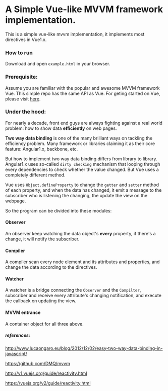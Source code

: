 # A Simple Vue-like MVVM framework implementation.

This is a simple vue-like mvvm implementation, it implements most directives in Vue1.x.

### How to run
Download and open `example.html` in your browser.

### Prerequisite:
Assume you are familiar with the popular and awesome MVVM framework Vue. This simple repo has the same API as Vue.
For geting started on Vue, please visit [here](https://vuejs.org/v2/guide/).

### Under the hood:
For nearly a decade, front end guys are always fighting against a real world problem: how to show data **efficiently** on web pages.

**Two way data binding** is one of the many brilliant ways on tackling the efficiency problem. Many framework or libraries claiming it as their core feature: Angular1.x, backbone, etc.

But how to implement two way data binding differs from library to library. Angular1.x uses so-called `dirty checking` mechanism that looping through every dependencies to check whether the value changed. But Vue uses a completely different method.

Vue uses `Object.defineProperty` to change the `getter` and `setter` method of each property, and when the data has changed, it emit a message to the subscriber who is listening the changing, the update the view on the webpage.


So the program can be divided into these modules:
#### Observer
An observer keep watching the data object's **every** property, if there's a change, it will notify the subscriber.

#### Compiler
A compiler scan every node element and its attributes and properties, and change the data according to the directives. 
 
#### Watcher
A watcher is a bridge connecting the `Observer` and the `Compilter`, subscriber and receive every attribute's changing notification, and execute the callback on updating the view.

#### MVVM entrance
A container object for all three above.



##### references:

http://www.lucaongaro.eu/blog/2012/12/02/easy-two-way-data-binding-in-javascript/

https://github.com/DMQ/mvvm

http://v1.vuejs.org/guide/reactivity.html

https://vuejs.org/v2/guide/reactivity.html
